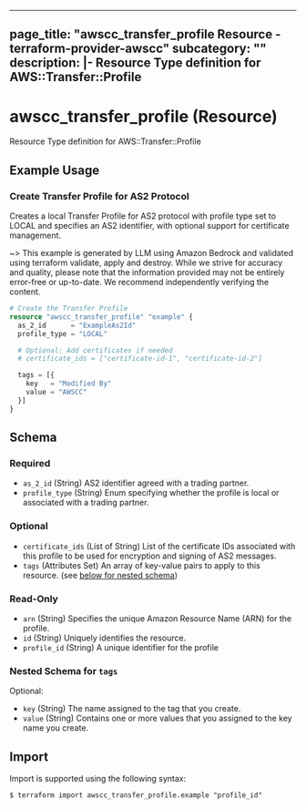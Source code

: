 
---
page_title: "awscc_transfer_profile Resource - terraform-provider-awscc"
subcategory: ""
description: |-
  Resource Type definition for AWS::Transfer::Profile
---

# awscc_transfer_profile (Resource)

Resource Type definition for AWS::Transfer::Profile

## Example Usage

### Create Transfer Profile for AS2 Protocol

Creates a local Transfer Profile for AS2 protocol with profile type set to LOCAL and specifies an AS2 identifier, with optional support for certificate management.

~> This example is generated by LLM using Amazon Bedrock and validated using terraform validate, apply and destroy. While we strive for accuracy and quality, please note that the information provided may not be entirely error-free or up-to-date. We recommend independently verifying the content.

```terraform
# Create the Transfer Profile
resource "awscc_transfer_profile" "example" {
  as_2_id      = "ExampleAs2Id"
  profile_type = "LOCAL"

  # Optional: Add certificates if needed
  # certificate_ids = ["certificate-id-1", "certificate-id-2"]

  tags = [{
    key   = "Modified By"
    value = "AWSCC"
  }]
}
```

<!-- schema generated by tfplugindocs -->
## Schema

### Required

- `as_2_id` (String) AS2 identifier agreed with a trading partner.
- `profile_type` (String) Enum specifying whether the profile is local or associated with a trading partner.

### Optional

- `certificate_ids` (List of String) List of the certificate IDs associated with this profile to be used for encryption and signing of AS2 messages.
- `tags` (Attributes Set) An array of key-value pairs to apply to this resource. (see [below for nested schema](#nestedatt--tags))

### Read-Only

- `arn` (String) Specifies the unique Amazon Resource Name (ARN) for the profile.
- `id` (String) Uniquely identifies the resource.
- `profile_id` (String) A unique identifier for the profile

<a id="nestedatt--tags"></a>
### Nested Schema for `tags`

Optional:

- `key` (String) The name assigned to the tag that you create.
- `value` (String) Contains one or more values that you assigned to the key name you create.

## Import

Import is supported using the following syntax:

```shell
$ terraform import awscc_transfer_profile.example "profile_id"
```
